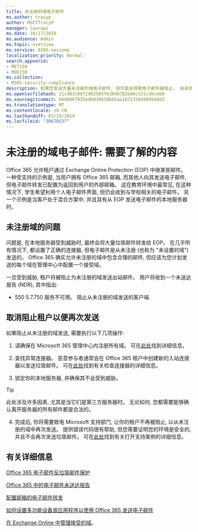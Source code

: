 ```yaml
---
title: 未注册的域电子邮件
ms.author: tracyp
author: MSFTTracyP
manager: laurawi
ms.date: 10/17/2018
ms.audience: Admin
ms.topic: overview
ms.service: O365-seccomp
localization_priority: Normal
search.appverid:
- MET150
- MOE150
ms.collection:
- M365-security-compliance
description: 如果您发送大量未注册的域电子邮件, 则可能会导致电子邮件被阻止。 阅读本文以了解详细信息。
ms.openlocfilehash: 21c403c8072902565f63048782b06c531cdbceb0
ms.sourcegitcommit: b688d67935edb036658bb5aa1671328498d5ddd3
ms.translationtype: MT
ms.contentlocale: zh-CN
ms.lasthandoff: 03/19/2019
ms.locfileid: "30670537"
---
```

# <a name="unregistered-domain-email-what-you-need-to-know"></a>未注册的域电子邮件: 需要了解的内容

Office 365 允许租户通过 Exchange Online Protection (EOP) 中继某些邮件。 一种受支持的示例是, 当用户拥有 Office 365 邮箱, 而其他人向其发送电子邮件, 但电子邮件转发已配置为返回到用户的外部邮箱。 这在教育环境中最常见, 在这种情况下, 学生希望利用个人电子邮件界面, 但仍会收到与学校相关的电子邮件。 另一个示例是当客户处于混合方案中, 并且具有从 EOP 发送电子邮件的本地服务器时。

## <a name="problems-with-unregistered-domains"></a>未注册域的问题

问题是, 在本地服务器受到威胁时, 最终会将大量垃圾邮件转发给 EOP。 在几乎所有情况下, 都设置了正确的连接器, 但电子邮件是从未注册 (也称为 "未设置的域") 发送的。 Office 365 确实允许未注册的域中包含合理的邮件, 但应该为您计划发送的每个域在管理中心中配置一个接受域。

一旦受到威胁, 租户将被阻止为未注册的域发送出站邮件。 用户将收到一个未送达报告 (NDR), 其中指出:

- 550 5.7.750 服务不可用。 阻止从未注册的域发送的客户端

## <a name="unblocking-tenant-in-order-to-send-again"></a>取消阻止租户以便再次发送

如果阻止从未注册的域发送, 需要执行以下几项操作:

1. 请确保在 Microsoft 365 管理中心内注册所有域。 可在[此处](https://docs.microsoft.com/en-us/exchange/mail-flow-best-practices/manage-accepted-domains/manage-accepted-domains)找到详细信息。

2. 查找异常连接器。 恶意参与者通常会在 Office 365 租户中创建新的入站连接器以发送垃圾邮件。 可在[此处](https://docs.microsoft.com/en-us/powershell/module/exchange/mail-flow/get-inboundconnector?view=exchange-ps)找到有关检查连接器的详细信息。 

3. 锁定你的本地服务器, 并确保其不会受到威胁。

> [!TIP]
> 此处涉及许多因素, 尤其是当它们是第三方服务器时。 无论如何, 您都需要能够确认离开服务器的所有邮件都是合法的。

4. 完成后, 你将需要致电 Microsoft 支持部门, 让你的租户不再被阻止, 以从未注册的域中再次发送。  提供错误代码很有帮助, 但您需要证明您的环境是安全的, 并且不会再次发送垃圾邮件。 可在[此处](https://support.office.com/en-us/article/Contact-support-for-business-products-Admin-Help-32a17ca7-6fa0-4870-8a8d-e25ba4ccfd4b#ID0EAADAAA=online)找到有关打开支持案例的详细信息。
  
## <a name="for-more-information"></a>有关详细信息

[Office 365 电子邮件反垃圾邮件保护](anti-spam-protection.md)

[Office 365 中的电子邮件未送达报告](https://support.office.com/article/email-non-delivery-reports-in-office-365-51daa6b9-2e35-49c4-a0c9-df85bf8533c3)

[配置邮箱的电子邮件转发](https://docs.microsoft.com/en-us/exchange/recipients-in-exchange-online/manage-user-mailboxes/configure-email-forwarding)

[如何设置多功能设备或应用程序以使用 Office 365 发送电子邮件](https://support.office.com/en-us/article/How-to-set-up-a-multifunction-device-or-application-to-send-email-using-Office-365-69f58e99-c550-4274-ad18-c805d654b4c4)

[在 Exchange Online 中管理接受的域](https://docs.microsoft.com/en-us/exchange/mail-flow-best-practices/manage-accepted-domains/manage-accepted-domains)。
